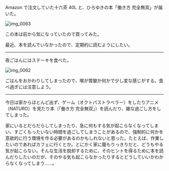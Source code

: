 Amazon で注文していた十六茶 40L と、ひろゆきの本「働き方 完全無双」が届いた。

![img_0063](https://noraworld.github.io/box-bulbasaur/2018/08/img_0063.jpg)

この本は前から気になっていたので買ってみた。

最近、本を読んでいなかったので、定期的に読むようにしたい。

---

夜ごはんにはステーキを食べた。

![img_0062](https://noraworld.github.io/box-bulbasaur/2018/08/img_0062.jpg)

ごはんをおかわりしてしまったので、喉が胃酸か何かで少し変な感じがする。食べ過ぎには注意しよう。

---

今日は家からほとんど出ず、ゲーム（オクトパストラベラー）をしたりアニメ（NATURO）を見たり本（「働き方 完全無双」）を読んだり、雑な過ごし方をしてしまった。

家にいるとだらだらしてしまったり、急に何もする気が起こらなくなってしまい、すごくもったいない時間を過ごしてしまうことがあるので、強制的に何かを意欲的に行う環境を作る必要があるのかもしれないと思った。たとえば、作業したいのであればカフェに行くとか。とにかく家に籠もりっきりだと、どうもやる気が起こらない。そんな生活を脱却するために、そのヒントを得るために本を読んだりしたいのだが、そのやる気も起こらなかったりするとどうしていいかわからなくなってしまう......。

